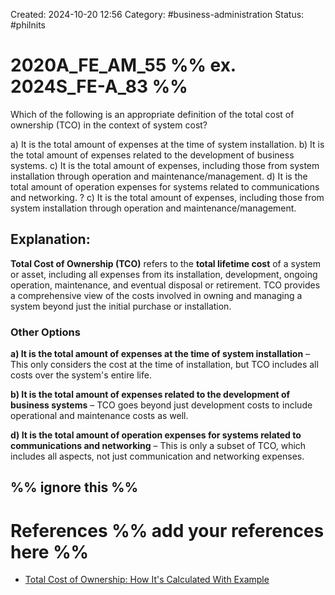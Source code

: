 Created: 2024-10-20 12:56
Category: #business-administration 
Status: #philnits 



# 2020A_FE_AM_55 %% ex. 2024S_FE-A_83 %%

Which of the following is an appropriate definition of the total cost of ownership (TCO) in the context of system cost?

a) It is the total amount of expenses at the time of system installation. 
b) It is the total amount of expenses related to the development of business systems. 
c) It is the total amount of expenses, including those from system installation through operation and maintenance/management. 
d) It is the total amount of operation expenses for systems related to communications and networking.
?
c) It is the total amount of expenses, including those from system installation through operation and maintenance/management.
## **Explanation:**

**Total Cost of Ownership (TCO)** refers to the **total lifetime cost** of a system or asset, including all expenses from its installation, development, ongoing operation, maintenance, and eventual disposal or retirement. TCO provides a comprehensive view of the costs involved in owning and managing a system beyond just the initial purchase or installation.
### Other Options

**a) It is the total amount of expenses at the time of system installation** – This only considers the cost at the time of installation, but TCO includes all costs over the system's entire life.

**b) It is the total amount of expenses related to the development of business systems** – TCO goes beyond just development costs to include operational and maintenance costs as well.

**d) It is the total amount of operation expenses for systems related to communications and networking** – This is only a subset of TCO, which includes all aspects, not just communication and networking expenses.

%% ignore this %%
---




# References %% add your references here %%
- [Total Cost of Ownership: How It's Calculated With Example](https://www.investopedia.com/terms/t/totalcostofownership.asp#:~:text=Total%20cost%20of%20ownership%20(TCO)%20is%20the%20purchase%20price%20of,its%20value%20is%20over%20time.)
